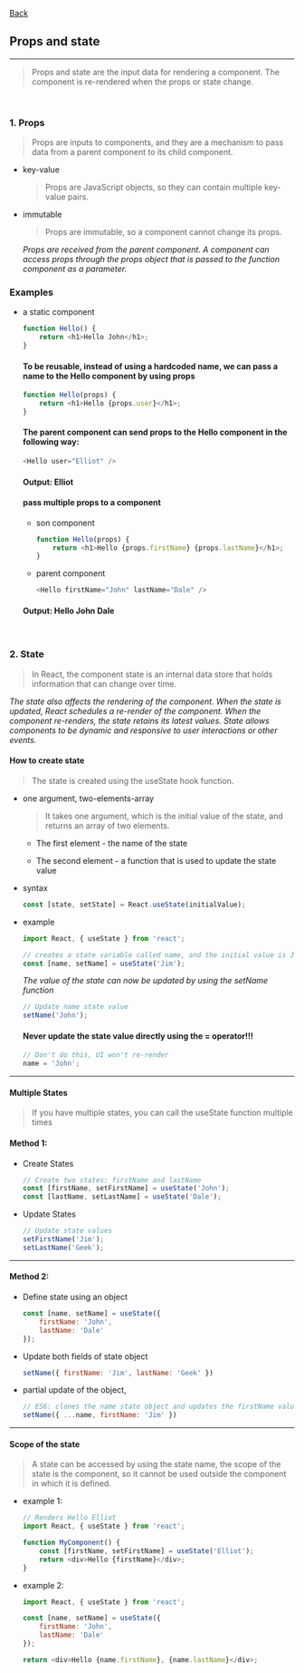 [Back](README.md)

## Props and state

<hr>


> Props and state are the input data for rendering a component. The component is re-rendered 
when the props or state change.

&nbsp;

### 1. Props

> Props are inputs to components, and they are a mechanism to pass data from a parent component 
to its child component.

- key-value
    > Props are JavaScript objects, so they can contain multiple key-value pairs.

- immutable
    > Props are immutable, so a component cannot change its props.
    
    _Props are received from the parent component. A component can access props through the props object that is passed to the function component as a parameter._

### Examples

- a static component
    ```javascript
    function Hello() {
        return <h1>Hello John</h1>;
    }
    ```

    ####  To be reusable, instead of using a hardcoded name, we can pass a name to the Hello component by using props

    ```javascript
    function Hello(props) {
        return <h1>Hello {props.user}</h1>;
    }
    ```

    #### The parent component can send props to the Hello component in the following way:
    ```javascript
    <Hello user="Elliot" />
    ```

    #### Output: Elliot

    #### pass multiple props to a component
    - son component
        ```javascript
        function Hello(props) {
            return <h1>Hello {props.firstName} {props.lastName}</h1>;
        }
        ```

    - parent component
        ```javascript
        <Hello firstName="John" lastName="Dale" />
        ```

    #### Output: Hello John Dale

&nbsp;

### 2. State

> In React, the component state is an internal data store that holds information that can change over time.

_The state also affects the rendering of the component. When the state is updated, React schedules a re-render of the component. When the component re-renders, the state retains 
its latest values. State allows components to be dynamic and responsive to user interactions or 
other events._

#### How to create state
> The state is created using the useState hook function. 

- one argument, two-elements-array

    > It takes one argument, which is the initial value of the state, and returns an array of two elements.


    - The first element - the name of the state

    - The second element - a function that is used to update the state value

- syntax
    ```javascript
    const [state, setState] = React.useState(initialValue);
    ```

- example
    
    ```javascript
    import React, { useState } from 'react';

    // creates a state variable called name, and the initial value is Jim
    const [name, setName] = useState('Jim');
    ```

    _The value of the state can now be updated by using the setName function_
    ```javascript
    // Update name state value
    setName('John');
    ```

    #### Never update the state value directly using the = operator!!!
    ```javascript
    // Don't do this, UI won't re-render
    name = 'John';
    ```

<hr>

#### Multiple States
> If you have multiple states, you can call the useState function multiple times

#### Method 1:

- Create States
    ```javascript
    // Create two states: firstName and lastName
    const [firstName, setFirstName] = useState('John');
    const [lastName, setLastName] = useState('Dale');
    ```

- Update States
    ```javascript
    // Update state values
    setFirstName('Jim');
    setLastName('Geek');
    ```

<hr>

#### Method 2:

- Define state using an object
    ```javascript
    const [name, setName] = useState({
        firstName: 'John', 
        lastName: 'Dale'
    });

- Update both fields of state object
    ```javascript
    setName({ firstName: 'Jim', lastName: 'Geek' })
    ```

- partial update of the object,
    ```javascript
    // ES6: clones the name state object and updates the firstName value
    setName({ ...name, firstName: 'Jim' })
    ```

<hr>

#### Scope of the state

> A state can be accessed by using the state name, the scope of the state is the component, so it cannot be used outside the component in which it is defined.

- example 1:
    ```javascript
    // Renders Hello Elliot
    import React, { useState } from 'react';

    function MyComponent() {
        const [firstName, setFirstName] = useState('Elliot');
        return <div>Hello {firstName}</div>;
    }
    ```

- example 2:
    ```javascript
    import React, { useState } from 'react';

    const [name, setName] = useState({
        firstName: 'John', 
        lastName: 'Dale'
    });

    return <div>Hello {name.firstName}, {name.lastName}</div>;
    ```

